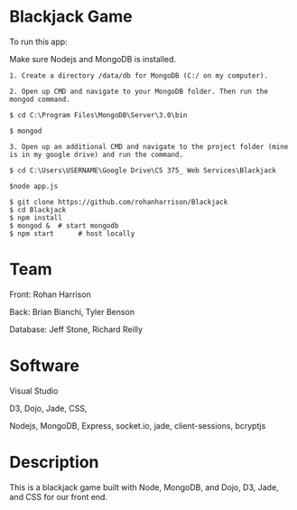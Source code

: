 # Blackjack Game
To run this app:

Make sure Nodejs and MongoDB is installed.
```console
1. Create a directory /data/db for MongoDB (C:/ on my computer).

2. Open up CMD and navigate to your MongoDB folder. Then run the mongod command. 

$ cd C:\Program Files\MongoDB\Server\3.0\bin

$ mongod

3. Open up an additional CMD and navigate to the project folder (mine is in my google drive) and run the command.

$ cd C:\Users\USERNAME\Google Drive\CS 375_ Web Services\Blackjack

$node app.js
```



```console
$ git clone https://github.com/rohanharrison/Blackjack
$ cd Blackjack
$ npm install
$ mongod &  # start mongodb
$ npm start      # host locally
```
# Team
Front: Rohan Harrison

Back: Brian Bianchi, Tyler Benson

Database: Jeff Stone, Richard Reilly


# Software
Visual Studio 

D3, Dojo, Jade, CSS,

Nodejs, MongoDB, Express, socket.io, jade, client-sessions, bcryptjs


# Description

This is a blackjack game built with Node, MongoDB, and Dojo, D3, Jade, and CSS for our front end.
